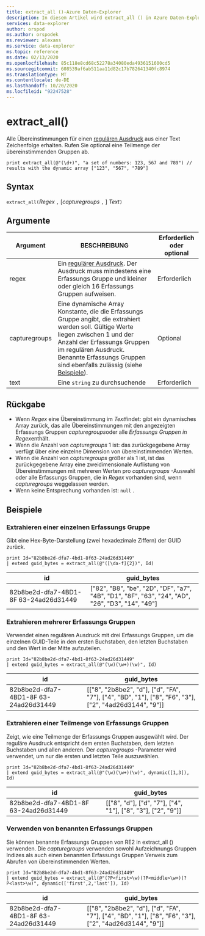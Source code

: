 ```yaml
---
title: extract_all ()-Azure Daten-Explorer
description: In diesem Artikel wird extract_all () in Azure Daten-Explorer beschrieben.
services: data-explorer
author: orspod
ms.author: orspodek
ms.reviewer: alexans
ms.service: data-explorer
ms.topic: reference
ms.date: 02/13/2020
ms.openlocfilehash: 85c118e8cd68c52278a34080eda4936151600cd5
ms.sourcegitcommit: 608539af6ab511aa11d82c17b782641340fc8974
ms.translationtype: MT
ms.contentlocale: de-DE
ms.lasthandoff: 10/20/2020
ms.locfileid: "92247528"
---
```

# <a name="extract_all"></a>extract_all()

Alle Übereinstimmungen für einen [regulären Ausdruck](./re2.md) aus einer Text Zeichenfolge erhalten.
Rufen Sie optional eine Teilmenge der übereinstimmenden Gruppen ab.

```kusto
print extract_all(@"(\d+)", "a set of numbers: 123, 567 and 789") // results with the dynamic array ["123", "567", "789"]
```

## <a name="syntax"></a>Syntax

`extract_all(`*Regex* `,` [*capturegroups* `,` ] *Text*`)`

## <a name="arguments"></a>Argumente

|Argument        |BESCHREIBUNG                                  |Erforderlich oder optional  |
|----------------|---------------------------------------------|----------------------|
|regex           | Ein [regulärer Ausdruck](./re2.md). Der Ausdruck muss mindestens eine Erfassungs Gruppe und kleiner oder gleich 16 Erfassungs Gruppen aufweisen.                                                         |Erforderlich              |
|capturegroups   |Eine dynamische Array Konstante, die die Erfassungs Gruppe angibt, die extrahiert werden soll. Gültige Werte liegen zwischen 1 und der Anzahl der Erfassungs Gruppen im regulären Ausdruck. Benannte Erfassungs Gruppen sind ebenfalls zulässig (siehe [Beispiele](#examples)).|Optional         |
|text            |Eine `string` zu durchsuchende                         |Erforderlich              |

## <a name="returns"></a>Rückgabe

* Wenn *Regex* eine Übereinstimmung im *Text*findet: gibt ein dynamisches Array zurück, das alle Übereinstimmungen mit den angezeigten Erfassungs Gruppen *capturegroups*oder alle *Erfassungs Gruppen in Regex*enthält.
* Wenn die Anzahl von *capturegroups* 1 ist: das zurückgegebene Array verfügt über eine einzelne Dimension von übereinstimmenden Werten.
* Wenn die Anzahl von *capturegroups* größer als 1 ist, ist das zurückgegebene Array eine zweidimensionale Auflistung von Übereinstimmungen mit mehreren Werten pro *capturegroups* -Auswahl oder alle Erfassungs Gruppen, die in *Regex* vorhanden sind, wenn *capturegroups* weggelassen werden.
* Wenn keine Entsprechung vorhanden ist: `null` .

## <a name="examples"></a>Beispiele

### <a name="extract-a-single-capture-group"></a>Extrahieren einer einzelnen Erfassungs Gruppe

Gibt eine Hex-Byte-Darstellung (zwei hexadezimale Ziffern) der GUID zurück.

```kusto
print Id="82b8be2d-dfa7-4bd1-8f63-24ad26d31449"
| extend guid_bytes = extract_all(@"([\da-f]{2})", Id) 
```

|id|guid_bytes|
|---|---|
|82b8be2d-dfa7-4BD1-8F 63-24ad26d31449|["82", "B8", "be", "2D", "DF", "a7", "4B", "D1", "8F", "63", "24", "AD", "26", "D3", "14", "49"]|

### <a name="extract-several-capture-groups"></a>Extrahieren mehrerer Erfassungs Gruppen 

Verwendet einen regulären Ausdruck mit drei Erfassungs Gruppen, um die einzelnen GUID-Teile in den ersten Buchstaben, den letzten Buchstaben und den Wert in der Mitte aufzuteilen.

```kusto
print Id="82b8be2d-dfa7-4bd1-8f63-24ad26d31449"
| extend guid_bytes = extract_all(@"(\w)(\w+)(\w)", Id)
```

|id|guid_bytes|
|---|---|
|82b8be2d-dfa7-4BD1-8F 63-24ad26d31449|[["8", "2b8be2", "d"], ["d", "FA", "7"], ["4", "BD", "1"], ["8", "F6", "3"], ["2", "4ad26d3144", "9"]]|

### <a name="extract-a-subset-of-capture-groups"></a>Extrahieren einer Teilmenge von Erfassungs Gruppen

Zeigt, wie eine Teilmenge der Erfassungs Gruppen ausgewählt wird. Der reguläre Ausdruck entspricht dem ersten Buchstaben, dem letzten Buchstaben und allen anderen. Der *capturegroups* -Parameter wird verwendet, um nur die ersten und letzten Teile auszuwählen.

```kusto
print Id="82b8be2d-dfa7-4bd1-8f63-24ad26d31449"
| extend guid_bytes = extract_all(@"(\w)(\w+)(\w)", dynamic([1,3]), Id) 
```

|id|guid_bytes|
|---|---|
|82b8be2d-dfa7-4BD1-8F 63-24ad26d31449|[["8", "d"], ["d", "7"], ["4", "1"], ["8", "3"], ["2", "9"]]|

### <a name="using-named-capture-groups"></a>Verwenden von benannten Erfassungs Gruppen

Sie können benannte Erfassungs Gruppen von RE2 in extract_all () verwenden.
Die *capturegroups* verwenden sowohl Aufzeichnungs Gruppen Indizes als auch einen benannten Erfassungs Gruppen Verweis zum Abrufen von übereinstimmenden Werten.

```kusto
print Id="82b8be2d-dfa7-4bd1-8f63-24ad26d31449"
| extend guid_bytes = extract_all(@"(?P<first>\w)(?P<middle>\w+)(?P<last>\w)", dynamic(['first',2,'last']), Id) 
```

|id|guid_bytes|
|---|---|
|82b8be2d-dfa7-4BD1-8F 63-24ad26d31449|[["8", "2b8be2", "d"], ["d", "FA", "7"], ["4", "BD", "1"], ["8", "F6", "3"], ["2", "4ad26d3144", "9"]]|
